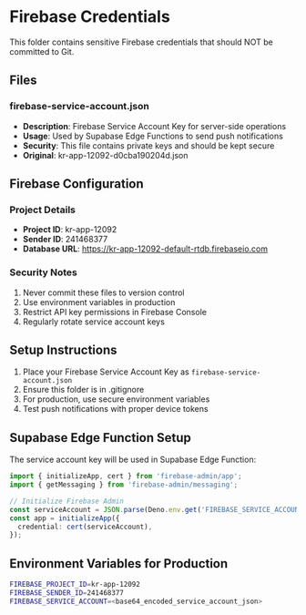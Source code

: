 # Firebase Credentials

This folder contains sensitive Firebase credentials that should NOT be committed to Git.

## Files

### firebase-service-account.json
- **Description**: Firebase Service Account Key for server-side operations
- **Usage**: Used by Supabase Edge Functions to send push notifications
- **Security**: This file contains private keys and should be kept secure
- **Original**: kr-app-12092-d0cba190204d.json

## Firebase Configuration

### Project Details
- **Project ID**: kr-app-12092
- **Sender ID**: 241468377
- **Database URL**: https://kr-app-12092-default-rtdb.firebaseio.com

### Security Notes
1. Never commit these files to version control
2. Use environment variables in production
3. Restrict API key permissions in Firebase Console
4. Regularly rotate service account keys

## Setup Instructions

1. Place your Firebase Service Account Key as `firebase-service-account.json`
2. Ensure this folder is in .gitignore
3. For production, use secure environment variables
4. Test push notifications with proper device tokens

## Supabase Edge Function Setup

The service account key will be used in Supabase Edge Function:

```typescript
import { initializeApp, cert } from 'firebase-admin/app';
import { getMessaging } from 'firebase-admin/messaging';

// Initialize Firebase Admin
const serviceAccount = JSON.parse(Deno.env.get('FIREBASE_SERVICE_ACCOUNT') || '{}');
const app = initializeApp({
  credential: cert(serviceAccount),
});
```

## Environment Variables for Production

```bash
FIREBASE_PROJECT_ID=kr-app-12092
FIREBASE_SENDER_ID=241468377
FIREBASE_SERVICE_ACCOUNT=<base64_encoded_service_account_json>
```
